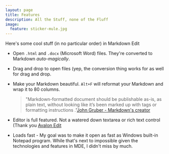 ```yaml
---
layout: page
title: Features
description: All the Stuff, none of the Fluff
image:
  feature: sticker-mule.jpg
---
```


Here's some cool stuff (in no particular order) in Markdown Edit

-   Open `.html` and `.docx` (Microsoft Word) files. They're converted
    to Markdown *auto-magically*.

-   Drag and drop to open files (yep, the conversion thing works for as
    well for drag and drop.

-   Make your Markdown beautiful. `Alt+F` will reformat your Markdown
    and wrap it to 80 columns.

    > "Markdown-formatted document should be publishable as-is, as plain
    > text, without looking like it’s been marked up with tags or
    > formatting instructions ."[John Gruber - Markdown's
    > creator](https://daringfireball.net/projects/markdown/)

-   Editor is full featured. Not a watered down textarea or rich text
    control (Thank you [Avalon Edit](http://avalonedit.net/)

-   Loads fast - My goal was to make it open as fast as Windows built-in
    Notepad program. While that's next to impossible given the
    technologies and features in MDE, I didn't miss by much.


